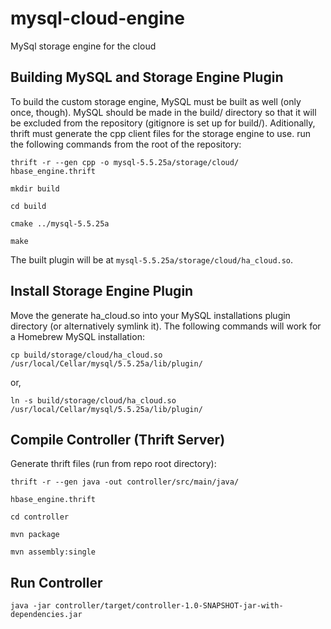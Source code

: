 mysql-cloud-engine
==================

MySql storage engine for the cloud


Building MySQL and Storage Engine Plugin
----------------------------------------

To build the custom storage engine, MySQL must be built as well (only
once, though).  MySQL should be made in the build/ directory so that it
will be excluded from the repository (gitignore is set up for build/).
Aditionally, thrift must generate the cpp client files for the storage
engine to use.  run the following commands from the root of the repository:

`thrift -r --gen cpp -o mysql-5.5.25a/storage/cloud/ hbase_engine.thrift`

`mkdir build`

`cd build`

`cmake ../mysql-5.5.25a`

`make`

The built plugin will be at `mysql-5.5.25a/storage/cloud/ha_cloud.so`.

Install Storage Engine Plugin
-----------------------------
Move the generate ha_cloud.so into your MySQL installations plugin
directory (or alternatively symlink it).  The following commands will
work for a Homebrew MySQL installation:

`cp build/storage/cloud/ha_cloud.so /usr/local/Cellar/mysql/5.5.25a/lib/plugin/`

or,

`ln -s build/storage/cloud/ha_cloud.so /usr/local/Cellar/mysql/5.5.25a/lib/plugin/`


Compile Controller (Thrift Server)
----------------------------------

Generate thrift files (run from repo root directory):

`thrift -r --gen java -out controller/src/main/java/`

`hbase_engine.thrift`

`cd controller`

`mvn package`

`mvn assembly:single`

Run Controller
--------------
`java -jar controller/target/controller-1.0-SNAPSHOT-jar-with-dependencies.jar`


